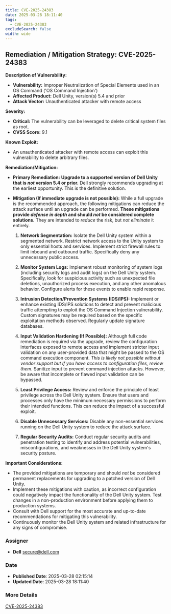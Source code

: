 ```yaml
---
title: CVE-2025-24383
date: 2025-03-28 18:11:40
tags:
  - CVE-2025-24383
excludeSearch: false
width: wide
---
```


## Remediation / Mitigation Strategy: CVE-2025-24383

**Description of Vulnerability:**

*   **Vulnerability:** Improper Neutralization of Special Elements used in an OS Command ('OS Command Injection')
*   **Affected Product:** Dell Unity, version(s) 5.4 and prior
*   **Attack Vector:** Unauthenticated attacker with remote access

**Severity:**

*   **Critical:**  The vulnerability can be leveraged to delete critical system files as root.
*   **CVSS Score:** 9.1

**Known Exploit:**

*   An unauthenticated attacker with remote access can exploit this vulnerability to delete arbitrary files.

**Remediation/Mitigation:**

*   **Primary Remediation:**  **Upgrade to a supported version of Dell Unity that is *not* version 5.4 or prior.** Dell strongly recommends upgrading at the earliest opportunity. This is the definitive solution.

*   **Mitigation (If immediate upgrade is not possible):** While a full upgrade is the recommended approach, the following mitigations can reduce the attack surface until an upgrade can be performed. **These mitigations provide *defense in depth* and should *not* be considered complete solutions.** They are intended to *reduce* the risk, but *not eliminate* it entirely.

    1.  **Network Segmentation:** Isolate the Dell Unity system within a segmented network.  Restrict network access to the Unity system to only essential hosts and services.  Implement strict firewall rules to limit inbound and outbound traffic. Specifically deny any unnecessary public access.

    2.  **Monitor System Logs:**  Implement robust monitoring of system logs (including security logs and audit logs) on the Dell Unity system.  Specifically, look for suspicious activity such as unexpected file deletions, unauthorized process execution, and any other anomalous behavior. Configure alerts for these events to enable rapid response.

    3.  **Intrusion Detection/Prevention Systems (IDS/IPS):** Implement or enhance existing IDS/IPS solutions to detect and prevent malicious traffic attempting to exploit the OS Command Injection vulnerability. Custom signatures may be required based on the specific exploitation methods observed. Regularly update signature databases.

    4.  **Input Validation Hardening (If Possible):** Although full code remediation is required via the upgrade, review the configuration interfaces exposed to remote access and implement stricter input validation on any user-provided data that might be passed to the OS command execution component. *This is likely not possible without vendor support but if you have access to configuration files, review them*.  Sanitize input to prevent command injection attacks. However, be aware that incomplete or flawed input validation can be bypassed.

    5.  **Least Privilege Access:** Review and enforce the principle of least privilege across the Dell Unity system. Ensure that users and processes only have the minimum necessary permissions to perform their intended functions.  This can reduce the impact of a successful exploit.

    6.  **Disable Unnecessary Services:** Disable any non-essential services running on the Dell Unity system to reduce the attack surface.

    7.  **Regular Security Audits:** Conduct regular security audits and penetration testing to identify and address potential vulnerabilities, misconfigurations, and weaknesses in the Dell Unity system's security posture.

**Important Considerations:**

*   The provided mitigations are temporary and should *not* be considered permanent replacements for upgrading to a patched version of Dell Unity.
*   Implement these mitigations with caution, as incorrect configuration could negatively impact the functionality of the Dell Unity system. Test changes in a non-production environment before applying them to production systems.
*   Consult with Dell support for the most accurate and up-to-date recommendations for mitigating this vulnerability.
*   Continuously monitor the Dell Unity system and related infrastructure for any signs of compromise.

### Assigner
- **Dell** <secure@dell.com>

### Date
- **Published Date**: 2025-03-28 02:15:14
- **Updated Date**: 2025-03-28 18:11:40

### More Details
[CVE-2025-24383](https://www.cvedetails.com/cve/CVE-2025-24383)